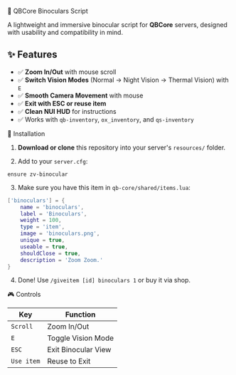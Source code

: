 🔭 QBCore Binoculars Script

A lightweight and immersive binocular script for **QBCore** servers, designed with usability and compatibility in mind.


## ✨ Features

- ✅ **Zoom In/Out** with mouse scroll
- ✅ **Switch Vision Modes** (Normal → Night Vision → Thermal Vision) with `E`
- ✅ **Smooth Camera Movement** with mouse
- ✅ **Exit with ESC or reuse item**
- ✅ **Clean NUI HUD** for instructions
- ✅ Works with `qb-inventory`, `ox_inventory`, and `qs-inventory`


 🔧 Installation

1. **Download or clone** this repository into your server's `resources/` folder.

2. Add to your `server.cfg`:

```
ensure zv-binocular
```


3. Make sure you have this item in `qb-core/shared/items.lua`:
```lua
['binoculars'] = {
    name = 'binoculars',
    label = 'Binoculars',
    weight = 100,
    type = 'item',
    image = 'binoculars.png',
    unique = true,
    useable = true,
    shouldClose = true,
    description = 'Zoom Zoom.'
}
```

4. Done! Use `/giveitem [id] binoculars 1` or buy it via shop.

🎮 Controls

| Key        | Function            |
| ---------- | ------------------- |
| `Scroll`   | Zoom In/Out         |
| `E`        | Toggle Vision Mode  |
| `ESC`      | Exit Binocular View |
| `Use item` | Reuse to Exit       |


